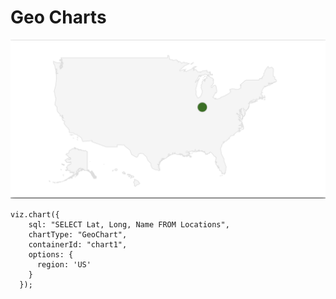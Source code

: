 # Geo Charts

![](../.gitbook/assets/screen-shot-2019-03-04-at-1.16.16-pm.png)

```text
viz.chart({
    sql: "SELECT Lat, Long, Name FROM Locations",
    chartType: "GeoChart",
    containerId: "chart1",
    options: {
      region: 'US'
    }
  });
```

